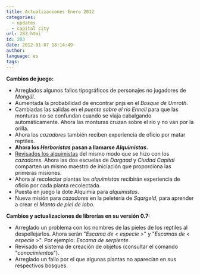 ```yaml
---
title: Actualizaciones Enero 2012
categories:
  - updates
  - capital city
url: 283.html
id: 283
date: 2012-01-07 18:14:49
author:
language: es
tags:
---
```


**Cambios de juego:**

*   Arreglados algunos fallos tipográficos de personajes no jugadores de _Mongûl_.    
*   Aumentada la probabilidad de encontrar pnjs en el _Bosque de Umroth_.
*   Cambiadas las salidas en el _puente sobre el río Ennell_ para que las monturas no se confundan cuando se viaja cabalgando automáticamente. Ahora las monturas cruzan sobre el río y no van por la orilla.
*   Ahora los _cazadores_ también reciben experiencia de oficio por matar reptiles.
*   **Ahora los _Herboristas_ pasan a llamarse _Alquimistas_.**
*   [Revisados los alquimistas](http://www.ciudadcapital.net/archivo/revisado-el-oficio-de-alquimistas/) del mismo modo que se hizo con los _cazadores_. Ahora las dos escuelas de _Dargaad_ y _Ciudad Capital_ comparten un mismo maestro de iniciación que proporciona las primeras misiones.
*   Ahora al recolectar plantas los _alquimistas_ recibirán experiencia de oficio por cada planta recolectada.
*   Puesta en juego la dote Alquimia para _alquimistas_.    
*   Nueva misión para _cazadores_ en la peletería de _Sqargeld_, para aprender a crear el _Manto de piel de lobo_.

**Cambios y actualizaciones de librerías en su versión 0.7:**  

*   Arreglado un problema con los nombres de las pieles de los reptiles al despellejarlos. Ahora serán "_Escama de < especie >_" y "_Escamas de < especie >_". Por ejemplo: _Escama de serpiente_.
*   Revisado el sistema de creación de objetos (consultar el comando "_conocimientos_").
*   Arreglado un fallo por el que algunas plantas no aparecían en sus respectivos bosques.

